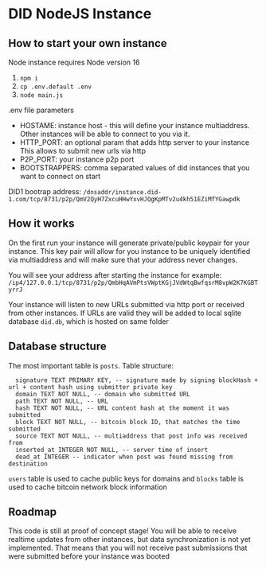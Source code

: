 # DID NodeJS Instance

## How to start your own instance

Node instance requires Node version 16

1. `npm i`
2. `cp .env.default .env`
3. `node main.js`

.env file parameters

* HOSTAME: instance host - this will define your instance multiaddress. Other instances will be able to connect to you via it.
* HTTP_PORT: an optional param that adds http server to your instance This allows to submit new urls via http
* P2P_PORT: your instance p2p port
* BOOTSTRAPPERS: comma separated values of did instances that you want to connect on start

DID1 bootrap address: `/dnsaddr/instance.did-1.com/tcp/8731/p2p/QmV2QyH7ZxcuHHwYxvHJQgKpMTv2u4kh51EZiMfYGawpdk`

## How it works

On the first run your instance will generate private/public keypair for your instance. This key pair will allow for you instance to be uniquely identified via multiaddress and will make sure that your address never changes.

You will see your address after starting the instance for example:
`/ip4/127.0.0.1/tcp/8731/p2p/QmbHqAVmPtsVWptKGjJVdWtqBwfqsrM8vpW2K7KGBTyrrJ`

Your instance will listen to new URLs submitted via http port or received from other instances. If URLs are valid they will be added to local sqlite database `did.db`, which is hosted on same folder

## Database structure

The most important table is `posts`. Table structure:
```sqlite
  signature TEXT PRIMARY KEY, -- signature made by signing blockHash + url + content hash using submitter private key
  domain TEXT NOT NULL, -- domain who submitted URL
  path TEXT NOT NULL, -- URL
  hash TEXT NOT NULL, -- URL content hash at the moment it was submitted
  block TEXT NOT NULL, -- bitcoin block ID, that matches the time submitted
  source TEXT NOT NULL, -- multiaddress that post info was received from
  inserted_at INTEGER NOT NULL, -- server time of insert
  dead_at INTEGER -- indicator when post was found missing from destination
```

`users` table is used to cache public keys for domains and `blocks` table is used to cache bitcoin network block information

## Roadmap

This code is still at proof of concept stage! You will be able to receive realtime updates from other instances, but data synchronization is not yet implemented. That means that you will not receive past submissions that were submitted before your instance was booted
